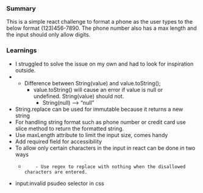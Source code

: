 ### Summary

This is a simple react challenge to format a phone as the user types to the below format
(123)456-7890. The phone number also has a max length and the input should only allow digits.

### Learnings

- I struggled to solve the issue on my own and had to look for inspiration outside.
- - Difference between String(value) and value.toString();
    - value.toString() will cause an error if value is null or undefined. String(value) should not.
      - String(null) —> “null”
- String.replace can be used for immutable because it returns a new string
- For handling string format such as phone number or credit card use slice method to return the formatted string.
- Use maxLength attribute to limit the input size, comes handy
- Add required field for accessibility
- To allow only certain characters in the input in react can be done in two ways
  -         - Use regex to replace with nothing when the disallowed characters are entered.
- input:invalid psudeo selector in css
